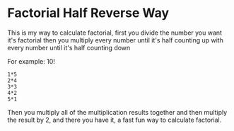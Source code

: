 # Factorial Half Reverse Way

This is my way to calculate factorial, first you divide the number you want it's factorial
then you multiply every number until it's half counting up with every number until it's half counting down

For example: 10!
```
1*5
2*4
3*3
4*2
5*1
```

Then you multiply all of the multiplication results together and then multiply the result by 2, and there you have it, a fast fun way to calculate factorial.

